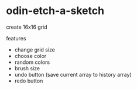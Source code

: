 # odin-etch-a-sketch

create 16x16 grid

features

- change grid size
- choose color
- random colors
- brush size
- undo button (save current array to history array)
- redo button 